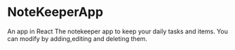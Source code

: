 # NoteKeeperApp

An app in React 
The notekeeper app to keep your daily tasks and items. You can modify by adding,editing and deleting them.
